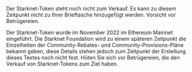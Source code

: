 Der Starknet-Token steht noch nicht zum Verkauf. Es kann zu diesem Zeitpunkt nicht zu Ihrer Brieftasche hinzugefügt werden. Vorsicht vor Betrügereien.

Der Starknet-Token wurde im November 2022 im Ethereum Mainnet eingeführt. Die Starknet Foundation wird zu einem späteren Zeitpunkt die Einzelheiten der Community-Rebates- und Community-Provisions-Pläne bekannt geben, diese Details stehen jedoch zum Zeitpunkt der Erstellung dieses Textes noch nicht fest. Hüten Sie sich vor Betrügereien, die den Verkauf von Starknet-Tokens zum Ziel haben.